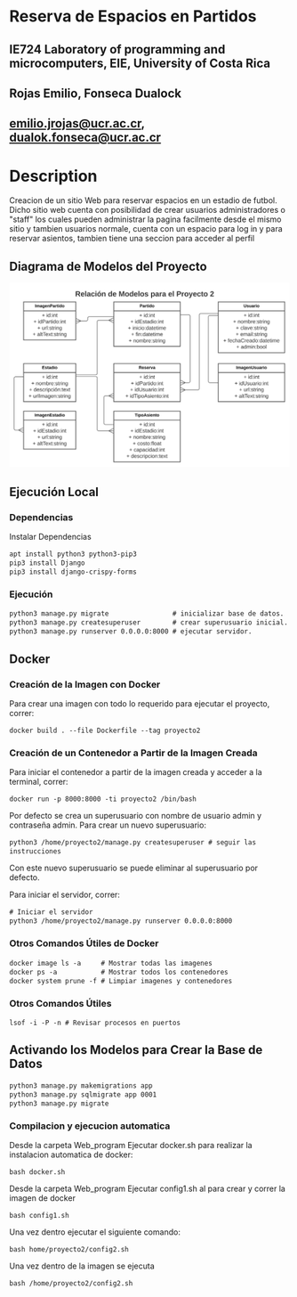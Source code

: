 # Reserva de Espacios en Partidos
## IE724 Laboratory of programming and microcomputers, EIE, University of Costa Rica
## Rojas Emilio, Fonseca Dualock
## emilio.jrojas@ucr.ac.cr, dualok.fonseca@ucr.ac.cr

# Description
Creacion de un sitio Web para reservar espacios en un estadio de futbol.
Dicho sitio web cuenta con posibilidad de crear usuarios administradores o
"staff" los cuales pueden administrar la pagina facilmente desde el mismo sitio
y tambien usuarios normale, cuenta con un espacio para log in y para reservar asientos, tambien
tiene una seccion para acceder al perfil

## Diagrama de Modelos del Proyecto

![Diagrama de Modelos](Modelos.svg)


## Ejecución Local
### Dependencias
Instalar Dependencias
```
apt install python3 python3-pip3
pip3 install Django
pip3 install django-crispy-forms
```
### Ejecución
```
python3 manage.py migrate                # inicializar base de datos.
python3 manage.py createsuperuser        # crear superusuario inicial.
python3 manage.py runserver 0.0.0.0:8000 # ejecutar servidor.
```

## Docker
### Creación de la Imagen con Docker
Para crear una imagen con todo lo requerido para ejecutar el proyecto, correr:
```
docker build . --file Dockerfile --tag proyecto2
```

### Creación de un Contenedor a Partir de la Imagen Creada
Para iniciar el contenedor a partir de la imagen creada y acceder a la terminal,
correr:
```
docker run -p 8000:8000 -ti proyecto2 /bin/bash
```
Por defecto se crea un superusuario con nombre de usuario admin y contraseña admin.
Para crear un nuevo superusuario:
```
python3 /home/proyecto2/manage.py createsuperuser # seguir las instrucciones
```
Con este nuevo superusuario se puede eliminar al superusuario por defecto.

Para iniciar el servidor, correr:
```
# Iniciar el servidor
python3 /home/proyecto2/manage.py runserver 0.0.0.0:8000
```

### Otros Comandos Útiles de Docker
```
docker image ls -a     # Mostrar todas las imagenes
docker ps -a           # Mostrar todos los contenedores
docker system prune -f # Limpiar imagenes y contenedores
```

### Otros Comandos Útiles
```
lsof -i -P -n # Revisar procesos en puertos
```

## Activando los Modelos para Crear la Base de Datos
```
python3 manage.py makemigrations app
python3 manage.py sqlmigrate app 0001
python3 manage.py migrate
```

### Compilacion y ejecucion automatica
Desde la carpeta Web_program
Ejecutar docker.sh para realizar la instalacion automatica de docker:
```
bash docker.sh
```
Desde la carpeta Web_program
Ejecutar config1.sh al para crear y correr la imagen de docker
```
bash config1.sh
```

Una vez dentro ejecutar el siguiente comando:
```
bash home/proyecto2/config2.sh
```

Una vez dentro de la imagen se ejecuta
```
bash /home/proyecto2/config2.sh
```
